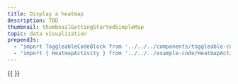 ```yaml
---
title: Display a heatmap
description: TBD
thumbnail: thumbnailGettingStartedSimpleMap
topic: data visualization
prependJs:
  - "import ToggleableCodeBlock from '../../../components/toggleable-code-block'"
  - "import { HeatmapActivity } from '../../../example-code/HeatmapActivity.js'"
---
```


<!-- Any notes about this example would go here.  -->

{{
  <ToggleableCodeBlock 
    codeSnippet={HeatmapActivity}
  />
}}
